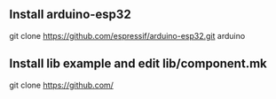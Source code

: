 Install arduino-esp32 
---------------------

git clone https://github.com/espressif/arduino-esp32.git arduino

Install lib example and edit lib/component.mk
-----------------------------

git clone https://github.com/<lib> <lib>


